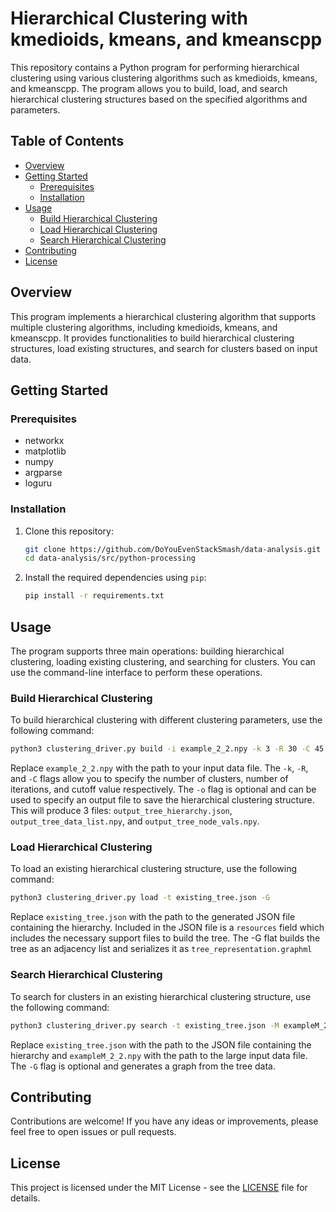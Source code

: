 # Hierarchical Clustering with kmedioids, kmeans, and kmeanscpp

This repository contains a Python program for performing hierarchical clustering using various clustering algorithms such as kmedioids, kmeans, and kmeanscpp. The program allows you to build, load, and search hierarchical clustering structures based on the specified algorithms and parameters.

## Table of Contents

- [Overview](#overview)
- [Getting Started](#getting-started)
  - [Prerequisites](#prerequisites)
  - [Installation](#installation)
- [Usage](#usage)
  - [Build Hierarchical Clustering](#build-hierarchical-clustering)
  - [Load Hierarchical Clustering](#load-hierarchical-clustering)
  - [Search Hierarchical Clustering](#search-hierarchical-clustering)
- [Contributing](#contributing)
- [License](#license)

## Overview

This program implements a hierarchical clustering algorithm that supports multiple clustering algorithms, including kmedioids, kmeans, and kmeanscpp. It provides functionalities to build hierarchical clustering structures, load existing structures, and search for clusters based on input data.

## Getting Started

### Prerequisites

- networkx
- matplotlib
- numpy
- argparse
- loguru

### Installation

1. Clone this repository:

   ```sh
   git clone https://github.com/DoYouEvenStackSmash/data-analysis.git
   cd data-analysis/src/python-processing
   ```

2. Install the required dependencies using `pip`:

   ```sh
   pip install -r requirements.txt
   ```

## Usage

The program supports three main operations: building hierarchical clustering, loading existing clustering, and searching for clusters. You can use the command-line interface to perform these operations.

### Build Hierarchical Clustering

To build hierarchical clustering with different clustering parameters, use the following command:

```sh
python3 clustering_driver.py build -i example_2_2.npy -k 3 -R 30 -C 45 -o output
```

Replace `example_2_2.npy` with the path to your input data file. The `-k`, `-R`, and `-C` flags allow you to specify the number of clusters, number of iterations, and cutoff value respectively. The `-o` flag is optional and can be used to specify an output file to save the hierarchical clustering structure.  This will produce 3 files: `output_tree_hierarchy.json`, `output_tree_data_list.npy`, and `output_tree_node_vals.npy`.

### Load Hierarchical Clustering

To load an existing hierarchical clustering structure, use the following command:

```sh
python3 clustering_driver.py load -t existing_tree.json -G
```

Replace `existing_tree.json` with the path to the generated JSON file containing the hierarchy. Included in the JSON file is a `resources` field which includes the necessary support files to build the tree. The -G flat builds the tree as an adjacency list and serializes it as `tree_representation.graphml`

### Search Hierarchical Clustering

To search for clusters in an existing hierarchical clustering structure, use the following command:

```sh
python3 clustering_driver.py search -t existing_tree.json -M exampleM_2_2.npy -G
```

Replace `existing_tree.json` with the path to the JSON file containing the hierarchy and `exampleM_2_2.npy` with the path to the large input data file. The `-G` flag is optional and generates a graph from the tree data.

## Contributing

Contributions are welcome! If you have any ideas or improvements, please feel free to open issues or pull requests.

## License

This project is licensed under the MIT License - see the [LICENSE](LICENSE) file for details.